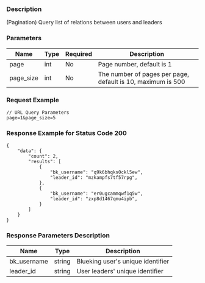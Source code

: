 ### Description

(Pagination) Query list of relations between users and leaders

### Parameters

| Name      | Type | Required | Description                                                 |
|-----------|------|----------|-------------------------------------------------------------|
| page      | int  | No       | Page number, default is 1                                   |
| page_size | int  | No       | The number of pages per page, default is 10, maximum is 500 |

### Request Example

```
// URL Query Parameters
page=1&page_size=5
```

### Response Example for Status Code 200

```json5
{
    "data": {
        "count": 2,
        "results": [
            {
                "bk_username": "q9k6bhqks0ckl5ew",
                "leader_id": "mzkampfs7tf57rpg",
            },
            {
                "bk_username": "er0ugcammqwf1q5w",
                "leader_id": "zxp8d1467qmu4ipb",
            }
        ]
    }
}
```

### Response Parameters Description

| Name        | Type   | Description                       |
|-------------|--------|-----------------------------------|
| bk_username | string | Blueking user's unique identifier |
| leader_id   | string | User leaders' unique identifier   |
